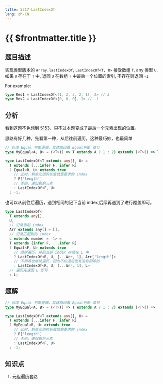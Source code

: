 ```yaml
---
title: 5317-LastIndexOf
lang: zh-CN
---
```


# {{ $frontmatter.title }}

## 题目描述

实现类型版本的 ```Array.lastIndexOf```, ```LastIndexOf<T, U>```  接受数组 ```T```, any 类型 ```U```, 如果 ```U``` 存在于 ```T``` 中, 返回 ```U``` 在数组 ```T``` 中最后一个位置的索引, 不存在则返回 ```-1```

For example:

```typescript
type Res1 = LastIndexOf<[1, 2, 3, 2, 1], 2> // 3
type Res2 = LastIndexOf<[0, 0, 0], 2> // -1
```

## 分析

看到这题不免想到 [5153](/medium/5153-IndexOf.md)，只不过本题变成了最后一个元素出现的位置。

思路有好几种，先看第一种，从后往前遍历，这种最巧妙，也最简单

```ts
// 标准 Equal 判断逻辑，具体原因看 Equal判断 章节
type MyEqual<A, B> = (<T>() => T extends A ? 1 : 2) extends (<T>() => T extends B ? 1 : 2) ? true : false;

type LastIndexOf<T extends any[], U> =
  T extends [...infer F, infer R]
  ? Equal<R, U> extends true
    // 此时，剩余元组的长度就是要求的 index
    ? F['length']
    // 否则，递归剩余元素
    : LastIndexOf<F, U>
  : -1;
```

也可以从前往后遍历，遇到相同的记下当前 index,后续再遇到了进行覆盖即可。

```ts
type LastIndexOf<
  T extends any[],
  U,
  // 记录当前 index
  Arr extends any[] = [],
  // 记录匹配到的 index
  L extends number = -1> =
  T extends [infer F, ...infer R]
  ? Equal<F, U> extends true
    // 继续遍历，并把当前 index 存储在 L 中
    ? LastIndexOf<R, U, [...Arr, 1], Arr['length']>
    // 不相等也继续遍历，因为不知道后面有没有相等的
    : LastIndexOf<R, U, [...Arr, 1], L>
  // 遍历完返回 L 即可
  : L;
```

## 题解

```ts
// 标准 Equal 判断逻辑，具体原因看 Equal判断 章节
type MyEqual<A, B> = (<T>() => T extends A ? 1 : 2) extends (<T>() => T extends B ? 1 : 2) ? true : false;

type LastIndexOf<T extends any[], U> =
  T extends [...infer F, infer R]
  ? MyEqual<R, U> extends true
    // 此时，剩余元组的长度就是要求的 index
    ? F['length']
    // 否则，递归剩余元素
    : LastIndexOf<F, U>
  : -1;
```

## 知识点

1. 元组遍历套路